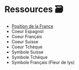 # Ressources 🗃️
- [Position de la France](https://pixelplace.io/7-pixels-world-war#x=1204&y=748&s=2.54)
- Coeur Espagnol
- Coeur Français
- Coeur Suisse
- Coeur Tchéque
- Symbole Suisse
- Symbole Tchéque
- Symbole Français (Fleur de lys)
